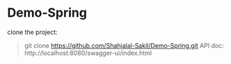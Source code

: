 # Demo-Spring
clone the project:
>git clone https://github.com/Shahjalal-Sakil/Demo-Spring.git
API doc:
>http://localhost:8080/swagger-ui/index.html
